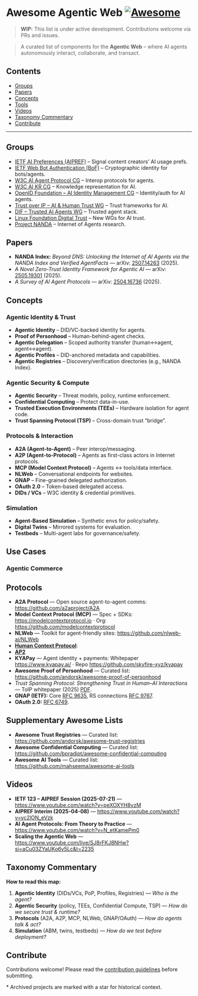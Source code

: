 # Awesome Agentic Web [![Awesome](https://awesome.re/badge.svg)](https://awesome.re)

> **WIP:** This list is under active development. Contributions welcome via PRs and issues.

> A curated list of components for the **Agentic Web** – where AI agents autonomously interact, collaborate, and transact.

## Contents
- [Groups](#groups)
- [Papers](#papers)
- [Concepts](#concepts)
- [Tools](#tools)
- [Videos](#videos)
- [Taxonomy Commentary](#taxonomy-commentary)
- [Contribute](#contribute)

---

## Groups
- [IETF AI Preferences (AIPREF)](https://datatracker.ietf.org/wg/aipref/about/) – Signal content creators’ AI usage prefs.
- [IETF Web Bot Authentication (BoF)](https://datatracker.ietf.org/doc/bofreq-nottingham-web-bot-authentication/) – Cryptographic identity for bots/agents.
- [W3C AI Agent Protocol CG](https://www.w3.org/groups/cg/agentprotocol) – Interop protocols for agents.
- [W3C AI KR CG](https://www.w3.org/groups/cg/aikr) – Knowledge representation for AI.
- [OpenID Foundation – AI Identity Management CG](https://openid.net/cg/artificial-intelligence-identity-management-community-group/) – Identity/auth for AI agents.
- [Trust over IP – AI & Human Trust WG](https://www.lfdecentralizedtrust.org/projects/trust-over-ip) – Trust frameworks for AI.
- [DIF – Trusted AI Agents WG](https://identity.foundation/working-groups/trusted-agents.html) – Trusted agent stack.
- [Linux Foundation Digital Trust](https://www.lfdecentralizedtrust.org/blog/toip-and-dif-announce-three-new-working-groups-for-trust-in-the-age-of-ai?hsLang=en) – New WGs for AI trust.
- [Project NANDA](https://nandaproject.org/) – Internet of Agents research.

## Papers
- **NANDA Index:** *Beyond DNS: Unlocking the Internet of AI Agents via the NANDA Index and Verified AgentFacts* — arXiv: [2507.14263](https://arxiv.org/abs/2507.14263) (2025).
- *A Novel Zero-Trust Identity Framework for Agentic AI* — arXiv: [2505.19301](https://arxiv.org/abs/2505.19301) (2025).
- *A Survey of AI Agent Protocols* — arXiv: [2504.16736](https://arxiv.org/abs/2504.16736) (2025).

## Concepts

### Agentic Identity & Trust
- **Agentic Identity** – DID/VC-backed identity for agents.
- **Proof of Personhood** – Human-behind-agent checks.
- **Agentic Delegation** – Scoped authority transfer (human↔agent, agent↔agent).
- **Agentic Profiles** – DID-anchored metadata and capabilities.
- **Agentic Registries** – Discovery/verification directories (e.g., NANDA Index).

### Agentic Security & Compute
- **Agentic Security** – Threat models, policy, runtime enforcement.
- **Confidential Computing** – Protect data-in-use.
- **Trusted Execution Environments (TEEs)** – Hardware isolation for agent code.
- **Trust Spanning Protocol (TSP)** – Cross-domain trust “bridge”.

### Protocols & Interaction
- **A2A (Agent-to-Agent)** – Peer interop/messaging.
- **A2P (Agent-to-Protocol)** – Agents as first-class actors in Internet protocols.
- **MCP (Model Context Protocol)** – Agents ↔ tools/data interface.
- **NLWeb** – Conversational endpoints for websites.
- **GNAP** – Fine-grained delegated authorization.
- **OAuth 2.0** – Token-based delegated access.
- **DIDs / VCs** – W3C identity & credential primitives.

### Simulation
- **Agent-Based Simulation** – Synthetic envs for policy/safety.
- **Digital Twins** – Mirrored systems for evaluation.
- **Testbeds** – Multi-agent labs for governance/safety.

## Use Cases

### Agentic Commerce

## Protocols
- **A2A Protocol** — Open source agent-to-agent comms: <https://github.com/a2aproject/A2A>
- **Model Context Protocol (MCP)** — Spec + SDKs: <https://modelcontextprotocol.io> · Org: <https://github.com/modelcontextprotocol>
- **NLWeb** — Toolkit for agent-friendly sites: <https://github.com/nlweb-ai/NLWeb>
- **[Human Context Protocol](https://humancontextprotocol.com/)**:
- **[AP2](https://ap2-protocol.org/)**
- **KYAPay** — Agent identity + payments: Whitepaper <https://www.kyapay.ai/> · Repo <https://github.com/skyfire-xyz/kyapay>
- **Awesome Proof of Personhood** — Curated list: <https://github.com/andorsk/awesome-proof-of-personhood>
- *Trust Spanning Protocol: Strengthening Trust in Human–AI Interactions* — ToIP whitepaper (2025) [PDF](https://trustoverip.org/wp-content/uploads/TSP_-Strengthening-Trust-in-Human-and-AI-Interactions.pdf).
- **GNAP (IETF):** Core [RFC 9635](https://datatracker.ietf.org/doc/rfc9635/), RS connections [RFC 9767](https://datatracker.ietf.org/doc/rfc9767/).
- **OAuth 2.0:** [RFC 6749](https://datatracker.ietf.org/doc/html/rfc6749).
  
## Supplementary Awesome Lists
- **Awesome Trust Registries** — Curated list: <https://github.com/andorsk/awesome-trust-registries>
- **Awesome Confidential Computing** — Curated list: <https://github.com/bpradipt/awesome-confidential-computing>
- **Awesome AI Tools** — Curated list: <https://github.com/mahseema/awesome-ai-tools>

## Videos
- **IETF 123 – AIPREF Session (2025-07-21)** — <https://www.youtube.com/watch?v=peXOXYH8vzM>
- **AIPREF Interim (2025-04-08)** — <https://www.youtube.com/watch?v=yc2lON_eVzk>
- **AI Agent Protocols: From Theory to Practice** — <https://www.youtube.com/watch?v=N_etKamePm0>
- **Scaling the Agentic Web** — <https://www.youtube.com/live/SJ8rFKJ8NHw?si=aCu03ZYaUKo6v5Lc&t=2235>

## Taxonomy Commentary
**How to read this map:**

1. **Agentic Identity** (DIDs/VCs, PoP, Profiles, Registries) — *Who is the agent?*  
2. **Agentic Security** (policy, TEEs, Confidential Compute, TSP) — *How do we secure trust & runtime?*  
3. **Protocols** (A2A, A2P, MCP, NLWeb, GNAP/OAuth) — *How do agents talk & act?*  
4. **Simulation** (ABM, twins, testbeds) — *How do we test before deployment?*

## Contribute
Contributions welcome! Please read the [contribution guidelines](contributing.md) before submitting.

\* Archived projects are marked with a star for historical context.
